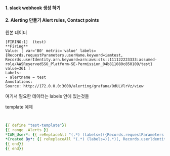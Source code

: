 #### 1. slack webhook 생성 하기


#### 2. Alerting 만들기 Alert rules, Contact points

원본 데이터

```
[FIRING:1]  (test)
**Firing**
Value: [ var='B0' metric='value' labels={Records.requestParameters.userName.keyword=iamtest, Records.userIdentity.arn.keyword=arn:aws:sts::111122223333:assumed-role/AWSReservedSSO_Platform-SE-Permission_04b811080c850109/test} value=361 ]
Labels:
- alertname = test
Annotations:
Source: http://172.0.0.0:3000/alerting/grafana/OdULVlrVz/view
```

여기서 필요한 데이터는 labels 안에 있는것들


template 예제
```yaml


{{ define "test-template"}}
{{ range .Alerts }}
*IAM_User*: {{ reReplaceAll "(.*) (labels=)({Records.requestParameters.userName.keyword=)(.*)(,)(.*)(}) (.*)" "$4" .ValueString}}
*Created By*: {{ reReplaceAll "(.*) (labels=)(.*)(, Records.userldentity.arn.keyword=)(.*)(}) (*)" "$5" ValueString}}
{{ end}}
{{ end}}

```
